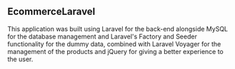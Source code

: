 ## EcommerceLaravel
This application was built using Laravel for the back-end alongside MySQL for the database management and Laravel's Factory and Seeder functionality for the dummy data, combined with Laravel Voyager for the management of the products and jQuery for giving a better experience to the user.
